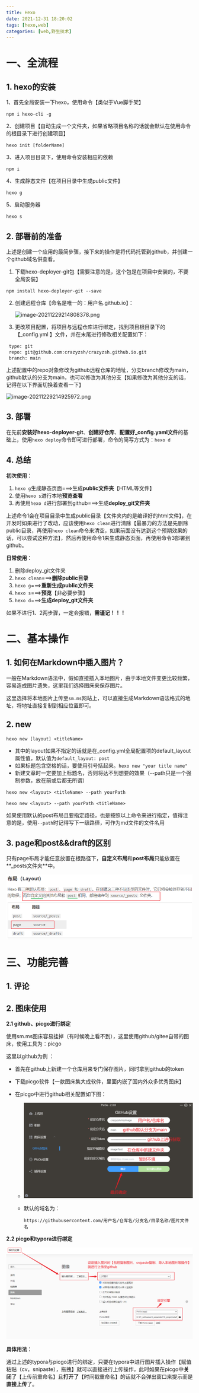 ```yaml
---
title: Hexo
date: 2021-12-31 18:20:02
tags: [hexo,web]
categories: [web,野生技术]
---
```

#  一、全流程

## 1. hexo的安装

1、首先全局安装一下hexo，使用命令【类似于Vue脚手架】

```
npm i hexo-cli -g
```

2、创建项目【自动生成一个文件夹，如果省略项目名称的话就会默认在使用命令的根目录下进行创建项目】

``````
hexo init [folderName]
``````

3、进入项目目录下，使用命令安装相应的依赖

``````
npm i
``````

4、生成静态文件【在项目目录中生成public文件】

```
hexo g
```

5、启动服务器

```
hexo s
```

## 2. 部署前的准备

上述是创建一个应用的最简步骤，接下来的操作是将代码托管到github，并创建一个github域名供查看。

1. 下载hexo-deployer-git包【需要注意的是，这个包是在项目中安装的，不要全局安装】


```
npm install hexo-deployer-git --save
```

2. 创建远程仓库【命名是唯一的：用户名.github.io】：

   ![image-20211229214808378.png](https://s2.loli.net/2021/12/30/yax8DK3Ifv9R5nw.png)

   

3. 更改项目配置，将项目与远程仓库进行绑定，找到项目根目录下的【_config.yml 】文件，并在末尾进行修改相关配置如下：

```deploy:
 type: git
 repo: git@github.com:crazyzsh/crazyzsh.github.io.git
 branch: main
```

上述配置中的repo对象修改为github远程仓库的地址，分支branch修改为main，github默认的分支为main，也可以修改为其他分支【如果修改为其他分支的话，记得在以下界面切换着查看一下】

![image-20211229214925972.png](https://s2.loli.net/2021/12/30/DiKWs1FXAjZ7IRf.png)





## 3. 部署

在先前**安装好hexo-deployer-git**、**创建好仓库**、**配置好_config.yaml文件**的基础上，使用`hexo deploy`命令即可进行部署，命令的简写方式为：`hexo d`

## 4. 总结

**初次使用**：

1. `hexo g`生成静态页面===>生成**public文件夹**【HTML等文件】
2. 使用`hexo s`进行本地**预览查看**
3. 再使用`hexo d`进行部署到github===>生成**deploy_git文件夹**

​           上述命令1会在项目目录中生成public目录【文件夹内的是编译好的html文件】，在开发时如果进行了改动，应该使用`hexo clean`进行清除【最暴力的方法是先删除public目录，再使用`hexo clean`命令来清空，如果前面没有达到这个预期效果的话，可以尝试这种方法】，然后再使用命令1来生成静态页面，再使用命令3部署到github。

**日常使用：**

1. 删除deploy_git文件夹
2. `hexo clean`===>**删除public目录**
3. `hexo g`===>**重新生成public文件夹**
4. `hexo s`===>**预览**【非必要步骤】
5. `hexo d`===>**生成deploy_git文件夹**

如果不进行1、2两步骤，一定会报错，**需谨记！！！**

# 二、基本操作

## 1. 如何在Markdown中插入图片？

​         一般在Markdown语法中，假如直接插入本地图片，由于本地文件变更比较频繁，容易造成图片遗失，这里我们选择图床来保存图片。

这里选择将本地图片上传至`sm.ms`网站上，可以直接生成Markdown语法格式的地址，将地址直接复制到相应位置即可。

## 2. new

```
hexo new [layout] <titleName>
```

* 其中的layout如果不指定的话就是在_config.yml全局配置项的default_layout属性值，默认值为`default_layout: post`
* 如果标题包含空格的话，要使用引号括起来。`hexo new "your title name"`
* 新建文章时一定要加上标题名，否则将达不到想要的效果（--path只是一个强制参数，放在前或后都无所谓）

```
hexo new <layout> <titleName> --path yourPath
```

```
hexo new <layout> --path yourPath <titleName>
```

如果使用默认的post布局且要指定路径，也是按照以上命令来进行指定，值得注意的是，使用`--path`时记得写下一级路径，可作为md文件的文件名用

## 3. page和post&&draft的区别

只有page布局才能任意放置在根路径下，**自定义布局**和**post布局**只能放置在**_posts文件夹**中。

![image-20211231150950197](https://raw.githubusercontent.com/crazyzsh/myImage/main/imageTest/202112311509234.png)







# 三、功能完善

## 1. 评论





## 2. 图床使用

**2.1 github、picgo进行绑定**

使用sm.ms图床容易挂掉（有时候晚上看不到），这里使用github/gitee自带的图床，使用工具为：picgo

这里以github为例 ：

* 首先在github上新建一个仓库用来专门保存图片，同时拿到github的token

* 下载picgo软件【一款图床集大成软件，里面内嵌了国内外众多优秀图床】

* 在picgo中进行github相关配置如下图：

  * ![](https://raw.githubusercontent.com/crazyzsh/myImage/main/imageTest/picgo%E4%B8%ADgithub%E8%AE%BE%E7%BD%AE.png)

  * 默认的域名为：

    `https://githubusercontent.com/用户名/仓库名/分支名/目录名称/图片文件名`

**2.2 picgo和typora进行绑定**

![image-20211231111504773](https://raw.githubusercontent.com/crazyzsh/myImage/main/imageTest/typora%E4%B8%8Epicgo%E8%BF%9B%E8%A1%8C%E7%BB%91%E5%AE%9A.png)

  

**具体用法**：

通过上述的typora与picgo进行的绑定，只要在typora中进行图片插入操作【赋值粘贴（cv，snipaste），拖拽】就可以直接进行上传操作，此时如果在picgo中**关闭了**【上传前重命名】且**打开了**【时间戳重命名】的话就不会弹出窗口来提示而是**直接上传**了。